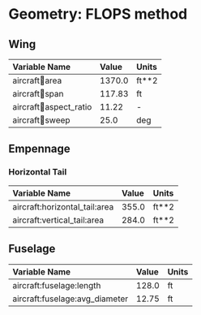 # Geometry: FLOPS method
## Wing
| Variable Name | Value | Units |
| :- | :- | :- |
| aircraft:wing:area | 1370.0 | ft**2 |
| aircraft:wing:span | 117.83 | ft |
| aircraft:wing:aspect_ratio | 11.22 | - |
| aircraft:wing:sweep | 25.0 | deg |

## Empennage
### Horizontal Tail
| Variable Name | Value | Units |
| :- | :- | :- |
| aircraft:horizontal_tail:area | 355.0 | ft**2 |
| aircraft:vertical_tail:area | 284.0 | ft**2 |

## Fuselage
| Variable Name | Value | Units |
| :- | :- | :- |
| aircraft:fuselage:length | 128.0 | ft |
| aircraft:fuselage:avg_diameter | 12.75 | ft |
